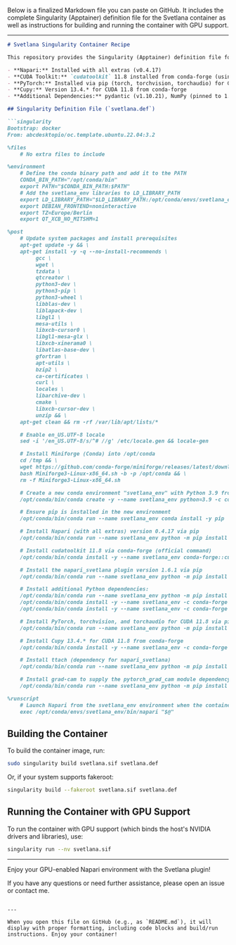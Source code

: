 Below is a finalized Markdown file you can paste on GitHub. It includes the complete Singularity (Apptainer) definition file for the Svetlana container as well as instructions for building and running the container with GPU support.

---

```markdown
# Svetlana Singularity Container Recipe

This repository provides the Singularity (Apptainer) definition file for the **Svetlana** environment. The container is designed to run **Napari** (v0.4.17 with all extras) together with the **napari_svetlana** plugin (v1.6.1) and additional dependencies required for GPU-accelerated processing. The container sets up a conda environment called `svetlana_env` with Python 3.9 via Miniforge and includes:

- **Napari:** Installed with all extras (v0.4.17)
- **CUDA Toolkit:** `cudatoolkit` 11.8 installed from conda-forge (using the official syntax)
- **PyTorch:** Installed via pip (torch, torchvision, torchaudio) for CUDA 11.8 using the command `pip3 install torch torchvision torchaudio --index-url https://download.pytorch.org/whl/cu118`
- **Cupy:** Version 13.4.* for CUDA 11.8 from conda-forge
- **Additional Dependencies:** pydantic (v1.10.21), NumPy (pinned to 1.24.3), scikit‑learn (v1.6.1), ttach, and grad-cam (which provides the `pytorch_grad_cam` module)

## Singularity Definition File (`svetlana.def`)

```singularity
Bootstrap: docker
From: abcdesktopio/oc.template.ubuntu.22.04:3.2

%files
    # No extra files to include

%environment
    # Define the conda binary path and add it to the PATH
    CONDA_BIN_PATH="/opt/conda/bin"
    export PATH="$CONDA_BIN_PATH:$PATH"
    # Add the svetlana_env libraries to LD_LIBRARY_PATH
    export LD_LIBRARY_PATH="$LD_LIBRARY_PATH:/opt/conda/envs/svetlana_env/lib/"
    export DEBIAN_FRONTEND=noninteractive
    export TZ=Europe/Berlin
    export QT_XCB_NO_MITSHM=1

%post
    # Update system packages and install prerequisites
    apt-get update -y && \
    apt-get install -y -q --no-install-recommends \
         gcc \
         wget \
         tzdata \
         qtcreator \
         python3-dev \
         python3-pip \
         python3-wheel \
         libblas-dev \
         liblapack-dev \
         libgl1 \
         mesa-utils \
         libxcb-cursor0 \
         libgl1-mesa-glx \
         libxcb-xinerama0 \
         libatlas-base-dev \
         gfortran \
         apt-utils \
         bzip2 \
         ca-certificates \
         curl \
         locales \
         libarchive-dev \
         cmake \
         libxcb-cursor-dev \
         unzip && \
    apt-get clean && rm -rf /var/lib/apt/lists/*

    # Enable en_US.UTF-8 locale
    sed -i '/en_US.UTF-8/s/^# //g' /etc/locale.gen && locale-gen

    # Install Miniforge (Conda) into /opt/conda
    cd /tmp && \
    wget https://github.com/conda-forge/miniforge/releases/latest/download/Miniforge3-Linux-x86_64.sh && \
    bash Miniforge3-Linux-x86_64.sh -b -p /opt/conda && \
    rm -f Miniforge3-Linux-x86_64.sh

    # Create a new conda environment "svetlana_env" with Python 3.9 from conda-forge
    /opt/conda/bin/conda create -y --name svetlana_env python=3.9 -c conda-forge

    # Ensure pip is installed in the new environment
    /opt/conda/bin/conda run --name svetlana_env conda install -y pip

    # Install Napari (with all extras) version 0.4.17 via pip
    /opt/conda/bin/conda run --name svetlana_env python -m pip install "napari[all]"==0.4.17

    # Install cudatoolkit 11.8 via conda-forge (official command)
    /opt/conda/bin/conda install -y --name svetlana_env conda-forge::cudatoolkit=11.8

    # Install the napari_svetlana plugin version 1.6.1 via pip
    /opt/conda/bin/conda run --name svetlana_env python -m pip install napari_svetlana==1.6.1

    # Install additional Python dependencies:
    /opt/conda/bin/conda run --name svetlana_env python -m pip install pydantic==1.10.21
    /opt/conda/bin/conda install -y --name svetlana_env -c conda-forge "numpy==1.24.3"
    /opt/conda/bin/conda install -y --name svetlana_env -c conda-forge scikit-learn==1.6.1

    # Install PyTorch, torchvision, and torchaudio for CUDA 11.8 via pip:
    /opt/conda/bin/conda run --name svetlana_env python -m pip install torch torchvision torchaudio --index-url https://download.pytorch.org/whl/cu118

    # Install Cupy 13.4.* for CUDA 11.8 from conda-forge
    /opt/conda/bin/conda install -y --name svetlana_env -c conda-forge "cupy=13.4.*"

    # Install ttach (dependency for napari_svetlana)
    /opt/conda/bin/conda run --name svetlana_env python -m pip install ttach

    # Install grad-cam to supply the pytorch_grad_cam module dependency
    /opt/conda/bin/conda run --name svetlana_env python -m pip install grad-cam

%runscript
    # Launch Napari from the svetlana_env environment when the container runs.
    exec /opt/conda/envs/svetlana_env/bin/napari "$@"
```

## Building the Container

To build the container image, run:

```bash
sudo singularity build svetlana.sif svetlana.def
```

Or, if your system supports fakeroot:

```bash
singularity build --fakeroot svetlana.sif svetlana.def
```

## Running the Container with GPU Support

To run the container with GPU support (which binds the host's NVIDIA drivers and libraries), use:

```bash
singularity run --nv svetlana.sif
```

---

Enjoy your GPU-enabled Napari environment with the Svetlana plugin!

If you have any questions or need further assistance, please open an issue or contact me.
```

---

When you open this file on GitHub (e.g., as `README.md`), it will display with proper formatting, including code blocks and build/run instructions. Enjoy your container!
